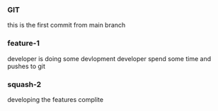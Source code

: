 ### GIT
this is the first commit from main branch

### feature-1
developer is doing some devlopment
developer spend some time and pushes to  git 

### squash-2
developing the features
complite 